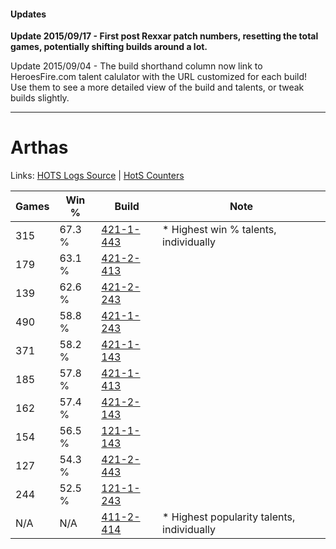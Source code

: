 #### Updates
**Update 2015/09/17 - First post Rexxar patch numbers, resetting the total games, potentially shifting builds around a lot.**

Update 2015/09/04 - The build shorthand column now link to HeroesFire.com talent calulator with the URL customized for each build!  
Use them to see a more detailed view of the build and talents, or tweak builds slightly.

***

# Arthas

Links: [HOTS Logs Source](https://www.hotslogs.com/Sitewide/HeroDetails?Hero=Arthas) | [HotS Counters](http://hotscounters.com/#/hero/Arthas)

Games  | Win %  | Build     | Note
-----  | -----  | -----     | ----
315    | 67.3 % | [421-1-443](http://www.heroesfire.com/hots/talent-calculator/arthas#sDbp) | * Highest win % talents, individually
179    | 63.1 % | [421-2-413](http://www.heroesfire.com/hots/talent-calculator/arthas#sDqz) | 
139    | 62.6 % | [421-2-243](http://www.heroesfire.com/hots/talent-calculator/arthas#sDoJ) | 
490    | 58.8 % | [421-1-243](http://www.heroesfire.com/hots/talent-calculator/arthas#sDYh) | 
371    | 58.2 % | [421-1-143](http://www.heroesfire.com/hots/talent-calculator/arthas#sDX7) | 
185    | 57.8 % | [421-1-413](http://www.heroesfire.com/hots/talent-calculator/arthas#sDbL) | 
162    | 57.4 % | [421-2-143](http://www.heroesfire.com/hots/talent-calculator/arthas#sDml) | 
154    | 56.5 % | [121-1-143](http://www.heroesfire.com/hots/talent-calculator/arthas#gn67) | 
127    | 54.3 % | [421-2-443](http://www.heroesfire.com/hots/talent-calculator/arthas#sDrR) | 
244    | 52.5 % | [121-1-243](http://www.heroesfire.com/hots/talent-calculator/arthas#gn7h) | 
N/A    | N/A    | [411-2-414](http://www.heroesfire.com/hots/talent-calculator/arthas#rrQU) | * Highest popularity talents, individually
